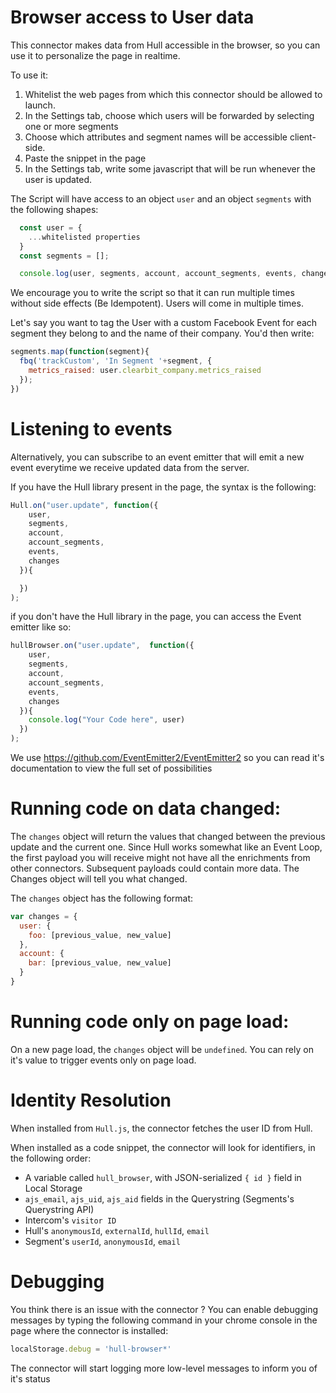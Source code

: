 # Browser access to User data

This connector makes data from Hull accessible in the browser,
so you can use it to personalize the page in realtime.

To use it:

1. Whitelist the web pages from which this connector should be allowed to launch.
1. In the Settings tab, choose which users will be forwarded by selecting one or more segments
2. Choose which attributes and segment names will be accessible client-side.
3. Paste the snippet in the page
4. In the Settings tab, write some javascript that will be run whenever the user is updated.

The Script will have access to an object `user` and an object `segments` with the following shapes:

```javascript
  const user = {
    ...whitelisted properties
  }
  const segments = [];

  console.log(user, segments, account, account_segments, events, changes);
```


We encourage you to write the script so that it can run multiple times without side effects (Be Idempotent). Users will come in multiple times.

Let's say you want to tag the User with a custom Facebook Event for each segment they belong to and the name of their company.
You'd then write:

```js
segments.map(function(segment){
  fbq('trackCustom', 'In Segment '+segment, {
    metrics_raised: user.clearbit_company.metrics_raised
  });
})
```

# Listening to events

Alternatively, you can subscribe to an event emitter that will emit a new event everytime we receive updated data from the server.

If you have the Hull library present in the page, the syntax is the following:

```js
Hull.on("user.update", function({
    user,
    segments,
    account,
    account_segments,
    events,
    changes
  }){

  })
);
```

if you don't have the Hull library in the page, you can access the Event emitter like so:

```js
hullBrowser.on("user.update",  function({
    user,
    segments,
    account,
    account_segments,
    events,
    changes
  }){
    console.log("Your Code here", user)
  })
);
```

We use https://github.com/EventEmitter2/EventEmitter2 so you can read it's documentation to view the full set of possibilities

# Running code on data changed:

The `changes` object will return the values that changed between the previous update and the current one.
Since Hull works somewhat like an Event Loop, the first payload you will receive might not have all the enrichments from other connectors. Subsequent payloads could contain more data. The Changes object will tell you what changed.

The `changes` object has the following format:

```js
var changes = {
  user: {
    foo: [previous_value, new_value]
  },
  account: {
    bar: [previous_value, new_value]
  }
}
```

# Running code only on page load:

On a new page load, the `changes` object will be `undefined`. You can rely on it's value to trigger events only on page load.

# Identity Resolution

When installed from `Hull.js`, the connector fetches the user ID from Hull.

When installed as a code snippet, the connector will look for identifiers, in the following order:

- A variable called `hull_browser`, with JSON-serialized `{ id }` field in Local Storage
- `ajs_email`, `ajs_uid`, `ajs_aid` fields in the Querystring (Segments's Querystring API)
- Intercom's `visitor ID`
- Hull's `anonymousId`, `externalId`, `hullId`, `email`
- Segment's `userId`, `anonymousId`, `email`

# Debugging

You think there is an issue with the connector ?
You can enable debugging messages by typing the following command in your chrome console in the page where the connector is installed:

```js
localStorage.debug = 'hull-browser*'
```

The connector will start logging more low-level messages to inform you of it's status
